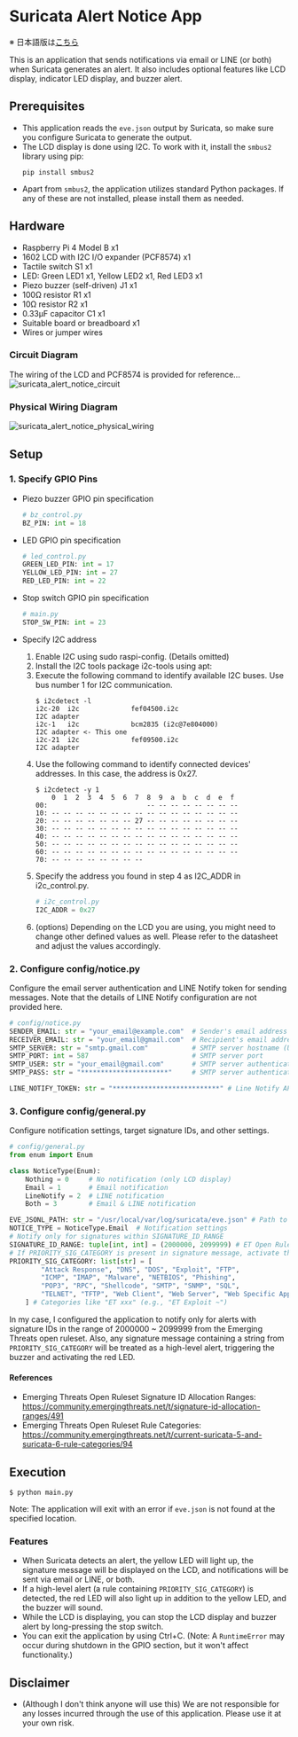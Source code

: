 # Suricata Alert Notice App

※ 日本語版は[こちら](README_JP.md)

This is an application that sends notifications via email or LINE (or both) when Suricata generates an alert. It also includes optional features like LCD display, indicator LED display, and buzzer alert.

## Prerequisites
- This application reads the `eve.json` output by Suricata, so make sure you configure Suricata to generate the output.
- The LCD display is done using I2C. To work with it, install the `smbus2` library using pip:
  ```
  pip install smbus2
  ```
- Apart from `smbus2`, the application utilizes standard Python packages. If any of these are not installed, please install them as needed.

## Hardware
- Raspberry Pi 4 Model B x1
- 1602 LCD with I2C I/O expander (PCF8574) x1
- Tactile switch S1 x1
- LED: Green LED1 x1, Yellow LED2 x1, Red LED3 x1
- Piezo buzzer (self-driven) J1 x1
- 100Ω resistor R1 x1
- 10Ω resistor R2 x1
- 0.33μF capacitor C1 x1
- Suitable board or breadboard x1
- Wires or jumper wires

### Circuit Diagram
The wiring of the LCD and PCF8574 is provided for reference...
![suricata_alert_notice_circuit](images/suricata_alert_notice.svg)

### Physical Wiring Diagram
![suricata_alert_notice_physical_wiring](images/suricata_alert_notice_bb.png)

## Setup
### 1. Specify GPIO Pins
- Piezo buzzer GPIO pin specification
  ```python
  # bz_control.py
  BZ_PIN: int = 18
  ```

- LED GPIO pin specification
  ```python
  # led_control.py
  GREEN_LED_PIN: int = 17
  YELLOW_LED_PIN: int = 27
  RED_LED_PIN: int = 22
  ```

- Stop switch GPIO pin specification
  ```python
  # main.py
  STOP_SW_PIN: int = 23
  ```

- Specify I2C address
  1. Enable I2C using sudo raspi-config. (Details omitted)
  2. Install the I2C tools package i2c-tools using apt:
  3. Execute the following command to identify available I2C buses. Use bus number 1 for I2C communication.
      ```
      $ i2cdetect -l
      i2c-20  i2c             fef04500.i2c                            I2C adapter
      i2c-1   i2c             bcm2835 (i2c@7e804000)                  I2C adapter <- This one
      i2c-21  i2c             fef09500.i2c                            I2C adapter
      ```
  4. Use the following command to identify connected devices' addresses. In this case, the address is 0x27.
      ```
      $ i2cdetect -y 1
          0  1  2  3  4  5  6  7  8  9  a  b  c  d  e  f
      00:                         -- -- -- -- -- -- -- -- 
      10: -- -- -- -- -- -- -- -- -- -- -- -- -- -- -- -- 
      20: -- -- -- -- -- -- -- 27 -- -- -- -- -- -- -- -- 
      30: -- -- -- -- -- -- -- -- -- -- -- -- -- -- -- -- 
      40: -- -- -- -- -- -- -- -- -- -- -- -- -- -- -- -- 
      50: -- -- -- -- -- -- -- -- -- -- -- -- -- -- -- -- 
      60: -- -- -- -- -- -- -- -- -- -- -- -- -- -- -- -- 
      70: -- -- -- -- -- -- -- --                         
      ```
  5. Specify the address you found in step 4 as I2C_ADDR in i2c_control.py.
      ```python
      # i2c_control.py
      I2C_ADDR = 0x27
      ```
  6. (options) Depending on the LCD you are using, you might need to change other defined values as well. Please refer to the datasheet and adjust the values accordingly.

### 2. Configure config/notice.py
Configure the email server authentication and LINE Notify token for sending messages. Note that the details of LINE Notify configuration are not provided here.
```python
# config/notice.py
SENDER_EMAIL: str = "your_email@example.com"  # Sender's email address
RECEIVER_EMAIL: str = "your_email@gmail.com"  # Recipient's email address
SMTP_SERVER: str = "smtp.gmail.com"           # SMTP server hostname (Using Gmail in this case)
SMTP_PORT: int = 587                          # SMTP server port
SMTP_USER: str = "your_email@gmail.com"       # SMTP server authentication username
SMTP_PASS: str = "**********************"     # SMTP server authentication password

LINE_NOTIFY_TOKEN: str = "***************************" # Line Notify API Access Token
```

### 3. Configure config/general.py
Configure notification settings, target signature IDs, and other settings.
```python
# config/general.py
from enum import Enum

class NoticeType(Enum):
    Nothing = 0     # No notification (only LCD display)
    Email = 1       # Email notification
    LineNotify = 2  # LINE notification
    Both = 3        # Email & LINE notification

EVE_JSONL_PATH: str = "/usr/local/var/log/suricata/eve.json" # Path to eve.json
NOTICE_TYPE = NoticeType.Email  # Notification settings
# Notify only for signatures within SIGNATURE_ID_RANGE
SIGNATURE_ID_RANGE: tuple[int, int] = (2000000, 2099999) # ET Open Rulesets
# If PRIORITY_SIG_CATEGORY is present in signature message, activate the buzzer
PRIORITY_SIG_CATEGORY: list[str] = [
        "Attack Response", "DNS", "DOS", "Exploit", "FTP", 
        "ICMP", "IMAP", "Malware", "NETBIOS", "Phishing", 
        "POP3", "RPC", "Shellcode", "SMTP", "SNMP", "SQL", 
        "TELNET", "TFTP", "Web Client", "Web Server", "Web Specific Apps", "WORM"
    ] # Categories like "ET xxx" (e.g., "ET Exploit ~")
```

In my case, I configured the application to notify only for alerts with signature IDs in the range of 2000000 ~ 2099999 from the Emerging Threats open ruleset.
Also, any signature message containing a string from `PRIORITY_SIG_CATEGORY` will be treated as a high-level alert, triggering the buzzer and activating the red LED.

#### References
- Emerging Threats Open Ruleset Signature ID Allocation Ranges: \
https://community.emergingthreats.net/t/signature-id-allocation-ranges/491
- Emerging Threats Open Ruleset Rule Categories: \
https://community.emergingthreats.net/t/current-suricata-5-and-suricata-6-rule-categories/94

## Execution
```
$ python main.py
```
Note: The application will exit with an error if `eve.json` is not found at the specified location.

### Features
- When Suricata detects an alert, the yellow LED will light up, the signature message will be displayed on the LCD, and notifications will be sent via email or LINE, or both.
- If a high-level alert (a rule containing `PRIORITY_SIG_CATEGORY`) is detected, the red LED will also light up in addition to the yellow LED, and the buzzer will sound.
- While the LCD is displaying, you can stop the LCD display and buzzer alert by long-pressing the stop switch.
- You can exit the application by using Ctrl+C.
  (Note: A `RuntimeError` may occur during shutdown in the GPIO section, but it won't affect functionality.)

## Disclaimer
- (Although I don't think anyone will use this) We are not responsible for any losses incurred through the use of this application. Please use it at your own risk.
